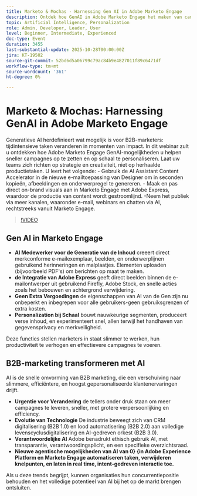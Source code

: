 ```yaml
---
title: Marketo & Mochas - Harnessing Gen AI in Adobe Marketo Engage
description: Ontdek hoe GenAI in Adobe Marketo Engage het maken van campagnes versnelt, personalisatie stimuleert en teams in staat stelt zich te richten op strategie en creativiteit.
topic: Artificial Intelligence, Personalization
role: Admin, Developer, Leader, User
level: Beginner, Intermediate, Experienced
doc-type: Event
duration: 3455
last-substantial-update: 2025-10-28T00:00:00Z
jira: KT-19502
source-git-commit: 52bd6d5a06799c79ac84b9e4827011f89c6471df
workflow-type: tm+mt
source-wordcount: '361'
ht-degree: 0%

---
```



# Marketo &amp; Mochas: Harnessing GenAI in Adobe Marketo Engage

Generatieve AI herdefinieert wat mogelijk is voor B2B-marketers: tijdintensieve taken veranderen in momenten van impact. In dit webinar zult u ontdekken hoe Adobe Marketo Engage GenAI-mogelijkheden u helpen sneller campagnes op te zetten en op schaal te personaliseren. Laat uw teams zich richten op strategie en creativiteit, niet op herhaalde productietaken. U leert het volgende: - Gebruik de AI Assistant Content Accelerator in de nieuwe e-mailtoepassing van Designer om in seconden kopieën, afbeeldingen en onderwerpregel te genereren. - Maak en pas direct on-brand visuals aan in Marketo Engage met Adobe Express, waardoor de productie van content wordt gestroomlijnd. -Neem het publiek via meer kanalen, waaronder e-mail, webinars en chatten via AI, rechtstreeks vanuit Marketo Engage.

>[!VIDEO](https://video.tv.adobe.com/v/3476273/?learn=on&enablevpops)

## Gen AI in Marketo Engage

* **AI Medewerker voor de Generatie van de Inhoud** creeert direct merkconforme e-mailexemplaar, beelden, en onderwerplijnen gebruikend herinneringen en malplaatjes. Elementen uploaden (bijvoorbeeld PDF&#39;s) om berichten op maat te maken.
* **de Integratie van Adobe Express** geeft direct beelden binnen de e-mailontwerper uit gebruikend Firefly, Adobe Stock, en snelle acties zoals het bebouwen en achtergrond verwijdering.
* **Geen Extra Vergoedingen** de eigenschappen van AI van de Gen zijn nu onbeperkt en inbegrepen voor alle gebruikers-geen gebruiksgrenzen of extra kosten.
* **Personalization bij Schaal** bouwt nauwkeurige segmenten, produceert verse inhoud, en experimenteert snel, allen terwijl het handhaven van gegevensprivacy en merkveiligheid.

Deze functies stellen marketers in staat slimmer te werken, hun productiviteit te verhogen en effectievere campagnes te voeren.

## B2B-marketing transformeren met AI

AI is de snelle omvorming van B2B marketing, die een verschuiving naar slimmere, efficiëntere, en hoogst gepersonaliseerde klantenervaringen drijft.

* **Urgentie voor Verandering** de tellers onder druk staan om meer campagnes te leveren, sneller, met grotere verpersoonlijking en efficiency.
* **Evolutie van Technologie** De industrie beweegt zich van CRM digitalisering (B2B 1.0) en lood automatisering (B2B 2.0) aan volledige levenscyclusdigitalisering en AI-gedreven orkest (B2B 3.0).
* **Verantwoordelijke AI** Adobe benadrukt ethisch gebruik AI, met transparantie, verantwoordingsplicht, en een specifieke overzichtsraad.
* **Nieuwe agentische mogelijkheden van AI van 0&rbrace; &lbrace;in Adobe Experience Platform en Marketo Engage automatiseren taken, verwijderen knelpunten, en laten in real time, intent-gedreven interactie toe.**

Als u deze trends begrijpt, kunnen organisaties hun concurrentiepositie behouden en het volledige potentieel van AI bij het op de markt brengen ontsluiten.


